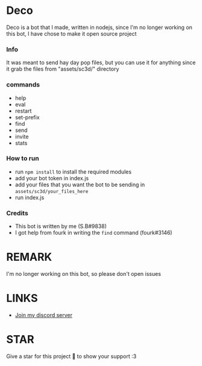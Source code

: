 # Deco
Deco is a bot that I made, written in nodejs, since I'm no longer working on this bot, I have chose to make it open source project 
### Info
It was meant to send hay day pop files, but you can use it for anything since it grab the files from "assets/sc3d/" directory
### commands
- help
- eval
- restart
- set-prefix
- find 
- send
- invite
- stats
### How to run
- run ```npm install``` to install the required modules
- add your bot token in index.js
- add your files that you want the bot to be sending in ```assets/sc3d/your_files_here```
- run index.js
### Credits
- This bot is written by me (S.B#9838)
- I got help from fourk in writing the ```find``` command (fourk#3146)
# REMARK
I'm no longer working on this bot, so please don't open issues
# LINKS
- [Join my discord server](https://discord.gg/b2ejYcJjqA) 
# STAR
Give a star for this project 🌟 to show your support :3
